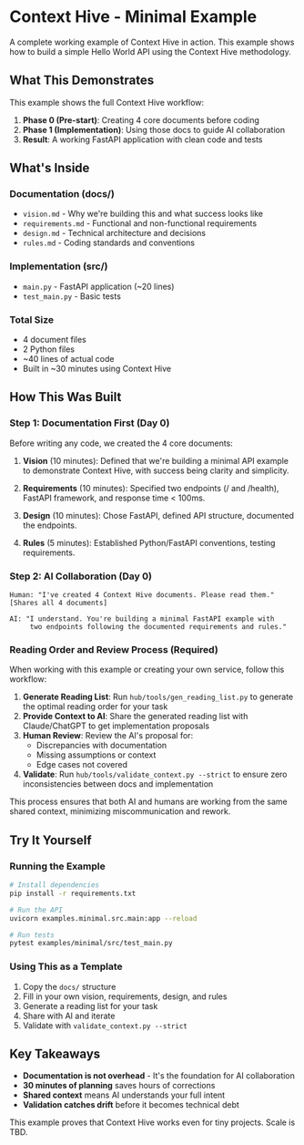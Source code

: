 # Context Hive - Minimal Example

A complete working example of Context Hive in action. This example shows how to build a simple Hello World API using the Context Hive methodology.

## What This Demonstrates

This example shows the full Context Hive workflow:
1. **Phase 0 (Pre-start)**: Creating 4 core documents before coding
2. **Phase 1 (Implementation)**: Using those docs to guide AI collaboration
3. **Result**: A working FastAPI application with clean code and tests

## What's Inside

### Documentation (docs/)
- `vision.md` - Why we're building this and what success looks like
- `requirements.md` - Functional and non-functional requirements
- `design.md` - Technical architecture and decisions
- `rules.md` - Coding standards and conventions

### Implementation (src/)
- `main.py` - FastAPI application (~20 lines)
- `test_main.py` - Basic tests

### Total Size
- 4 document files
- 2 Python files
- ~40 lines of actual code
- Built in ~30 minutes using Context Hive

## How This Was Built

### Step 1: Documentation First (Day 0)
Before writing any code, we created the 4 core documents:

1. **Vision** (10 minutes): Defined that we're building a minimal API example to demonstrate Context Hive, with success being clarity and simplicity.

2. **Requirements** (10 minutes): Specified two endpoints (/ and /health), FastAPI framework, and response time < 100ms.

3. **Design** (10 minutes): Chose FastAPI, defined API structure, documented the endpoints.

4. **Rules** (5 minutes): Established Python/FastAPI conventions, testing requirements.

### Step 2: AI Collaboration (Day 0)
```
Human: "I've created 4 Context Hive documents. Please read them."
[Shares all 4 documents]

AI: "I understand. You're building a minimal FastAPI example with
     two endpoints following the documented requirements and rules."
```

### Reading Order and Review Process (Required)

When working with this example or creating your own service, follow this workflow:

1. **Generate Reading List**: Run `hub/tools/gen_reading_list.py` to generate the optimal reading order for your task
2. **Provide Context to AI**: Share the generated reading list with Claude/ChatGPT to get implementation proposals
3. **Human Review**: Review the AI's proposal for:
   - Discrepancies with documentation
   - Missing assumptions or context
   - Edge cases not covered
4. **Validate**: Run `hub/tools/validate_context.py --strict` to ensure zero inconsistencies between docs and implementation

This process ensures that both AI and humans are working from the same shared context, minimizing miscommunication and rework.

## Try It Yourself

### Running the Example
```bash
# Install dependencies
pip install -r requirements.txt

# Run the API
uvicorn examples.minimal.src.main:app --reload

# Run tests
pytest examples/minimal/src/test_main.py
```

### Using This as a Template
1. Copy the `docs/` structure
2. Fill in your own vision, requirements, design, and rules
3. Generate a reading list for your task
4. Share with AI and iterate
5. Validate with `validate_context.py --strict`

## Key Takeaways

- **Documentation is not overhead** - It's the foundation for AI collaboration
- **30 minutes of planning** saves hours of corrections
- **Shared context** means AI understands your full intent
- **Validation catches drift** before it becomes technical debt

This example proves that Context Hive works even for tiny projects. Scale is TBD.
